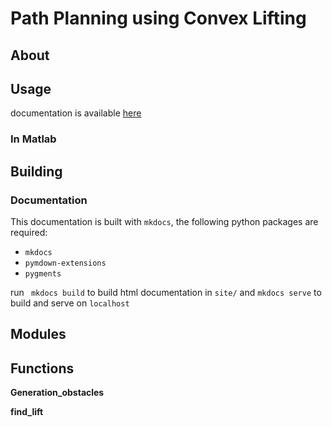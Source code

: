 # Path Planning using Convex Lifting

## About


## Usage

documentation is available [here](https://breakmit-0.github.io/lift-ppl/)


### In Matlab

## Building

### Documentation

This documentation is built with `mkdocs`, the following python packages are required:

* `mkdocs`
* `pymdown-extensions`
* `pygments`


run ` mkdocs build`  to build html documentation in `site/`
and `mkdocs serve` to build and serve on `localhost`



## Modules


## Functions

**Generation_obstacles**

**find_lift**
